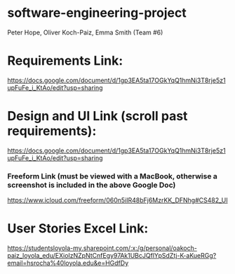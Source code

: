 # software-engineering-project
  Peter Hope, Oliver Koch-Paiz, Emma Smith (Team #6)

# Requirements Link:
https://docs.google.com/document/d/1gp3EA5ta17OGkYqQ1hmNi3T8rje5z1upFuFe_i_KtAo/edit?usp=sharing

# Design and UI Link (scroll past requirements):
https://docs.google.com/document/d/1gp3EA5ta17OGkYqQ1hmNi3T8rje5z1upFuFe_i_KtAo/edit?usp=sharing
### Freeform Link (must be viewed with a MacBook, otherwise a screenshot is included in the above Google Doc)
https://www.icloud.com/freeform/060n5iIR48bFj6MzrKK_DFNhg#CS482_UI

# User Stories Excel Link:
https://studentsloyola-my.sharepoint.com/:x:/g/personal/oakoch-paiz_loyola_edu/EXioIzNZpNtCnfEgy97Ak1UBcJQflYpSdZtj-K-aKueRGg?email=hsrocha%40loyola.edu&e=HGdfDy
